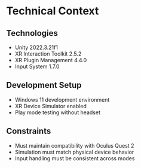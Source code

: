 # Technical Context
## Technologies
- Unity 2022.3.21f1
- XR Interaction Toolkit 2.5.2
- XR Plugin Management 4.4.0
- Input System 1.7.0

## Development Setup
- Windows 11 development environment
- XR Device Simulator enabled
- Play mode testing without headset

## Constraints
- Must maintain compatibility with Oculus Quest 2
- Simulation must match physical device behavior
- Input handling must be consistent across modes
